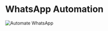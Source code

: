 # WhatsApp Automation

![Automate WhatsApp](https://user-images.githubusercontent.com/43797457/208826714-b6cd2ccb-15bf-4c27-bdb8-0d2c401ab427.png)
